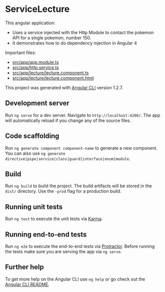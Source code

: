# ServiceLecture

This angular application:
* Uses a service injected with the Http Module to contact the pokemon API for a single pokemon, number 150.
* It demonstrates how to do dependency injection in Angular 4

Important files:
* [src/app/app.module.ts](https://github.com/kevinyk/services/blob/master/src/app/app.module.ts)
* [src/app/http.service.ts](https://github.com/kevinyk/services/blob/master/src/app/http.service.ts)
* [src/app/lecture/lecture.component.ts](https://github.com/kevinyk/services/blob/master/src/app/lecture/lecture.component.ts)
* [src/app/lecture/lecture.component.html](https://github.com/kevinyk/services/blob/master/src/app/lecture/lecture.component.html)

This project was generated with [Angular CLI](https://github.com/angular/angular-cli) version 1.2.7.

## Development server

Run `ng serve` for a dev server. Navigate to `http://localhost:4200/`. The app will automatically reload if you change any of the source files.

## Code scaffolding

Run `ng generate component component-name` to generate a new component. You can also use `ng generate directive|pipe|service|class|guard|interface|enum|module`.

## Build

Run `ng build` to build the project. The build artifacts will be stored in the `dist/` directory. Use the `-prod` flag for a production build.

## Running unit tests

Run `ng test` to execute the unit tests via [Karma](https://karma-runner.github.io).

## Running end-to-end tests

Run `ng e2e` to execute the end-to-end tests via [Protractor](http://www.protractortest.org/).
Before running the tests make sure you are serving the app via `ng serve`.

## Further help

To get more help on the Angular CLI use `ng help` or go check out the [Angular CLI README](https://github.com/angular/angular-cli/blob/master/README.md).
